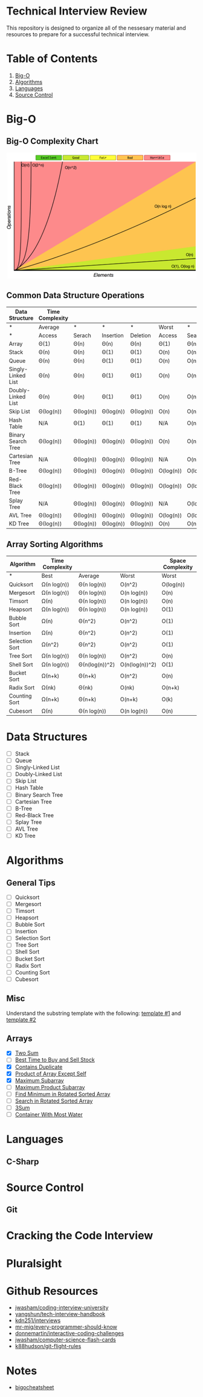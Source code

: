 # Technical Interview Review
This repository is designed to organize all of the nessesary material and resources to prepare for a successful technical interview.

# Table of Contents
1. [Big-O](#big-o)
2. [Algorithms](#algorithms)
3. [Languages](#languages)
4. [Source Control](#source-control)

# Big-O
## Big-O Complexity Chart
![big-o-complexity-chart](/Images/big-o-complexity-chart.jpg?raw=true)
## Common Data Structure Operations
Data Structure|Time Complexity| | | | | | | |Space Complexity
---|---|---|---|---|---|---|---|---|---
*|Average|*|*|*|Worst|*|*|*|Worst
*|Access|Serach|Insertion|Deletion|Access|Search|Insertion|Deletion|*
Array|Θ(1)|Θ(n)|Θ(n)|Θ(n)|Θ(1)|Θ(n)|Θ(n)|Θ(n)|Θ(n)
Stack|Θ(n)|Θ(n)|Θ(1)|Θ(1)|O(n)|O(n)|O(1)|O(1)|O(n)
Queue|Θ(n)|Θ(n)|Θ(1)|Θ(1)|O(n)|O(n)|O(1)|O(1)|O(n)
Singly-Linked List|Θ(n)|Θ(n)|Θ(1)|Θ(1)|O(n)|O(n)|O(1)|O(1)|O(n)
Doubly-Linked List|Θ(n)|Θ(n)|Θ(1)|Θ(1)|O(n)|O(n)|O(1)|O(1)|O(n)
Skip List|Θ(log(n))|Θ(log(n))|Θ(log(n))|Θ(log(n))|O(n)|O(n)|O(n)|O(n)|O(n log(n))
Hash Table|N/A|Θ(1)|Θ(1)|Θ(1)|N/A|O(n)|O(n)|O(n)|O(n)
Binary Search Tree|Θ(log(n))|Θ(log(n))|Θ(log(n))|Θ(log(n))|O(n)|O(n)|O(n)|O(n)|O(n)
Cartesian Tree|N/A|Θ(log(n))|Θ(log(n))|Θ(log(n))|N/A|O(n)|O(n)|O(n)|O(n)
B-Tree|Θ(log(n))|Θ(log(n))|Θ(log(n))|Θ(log(n))|O(log(n))|O(log(n))|O(log(n))|O(log(n))|O(n)
Red-Black Tree|Θ(log(n))|Θ(log(n))|Θ(log(n))|Θ(log(n))|O(log(n))|O(log(n))|O(log(n))|O(log(n))|O(n)
Splay Tree|N/A|Θ(log(n))|Θ(log(n))|Θ(log(n))|N/A|O(log(n))|O(log(n))|O(log(n))|O(n)
AVL Tree|Θ(log(n))|Θ(log(n))|Θ(log(n))|Θ(log(n))|O(log(n))|O(log(n))|O(log(n))|O(log(n))|O(n)
KD Tree|Θ(log(n))|Θ(log(n))|Θ(log(n))|Θ(log(n))|O(n)|O(n)|O(n)|O(n)|O(n)

## Array Sorting Algorithms
Algorithm|Time Complexity| | |Space Complexity
---|---|---|---|---
*|Best|Average|Worst|Worst
Quicksort|Ω(n log(n))|Θ(n log(n))|O(n^2)|O(log(n))
Mergesort|Ω(n log(n))|Θ(n log(n))|O(n log(n))|O(n)
Timsort|Ω(n)|Θ(n log(n))|O(n log(n))|O(n)
Heapsort|Ω(n log(n))|Θ(n log(n))|O(n log(n))|O(1)
Bubble Sort|Ω(n)|Θ(n^2)|O(n^2)|O(1)
Insertion|Ω(n)|Θ(n^2)|O(n^2)|O(1)
Selection Sort|Ω(n^2)|Θ(n^2)|O(n^2)|O(1)
Tree Sort|Ω(n log(n))|Θ(n log(n))|O(n^2)|O(n)
Shell Sort|Ω(n log(n))|Θ(n(log(n))^2)|O(n(log(n))^2)|O(1)
Bucket Sort|Ω(n+k)|Θ(n+k)|O(n^2)|O(n)
Radix Sort|Ω(nk)|Θ(nk)|O(nk)|O(n+k)
Counting Sort|Ω(n+k)|Θ(n+k)|O(n+k)|O(k)
Cubesort|Ω(n)|Θ(n log(n))|O(n log(n))|O(n)

# Data Structures
- [ ] Stack
- [ ] Queue
- [ ] Singly-Linked List
- [ ] Doubly-Linked List
- [ ] Skip List
- [ ] Hash Table
- [ ] Binary Search Tree
- [ ] Cartesian Tree
- [ ] B-Tree
- [ ] Red-Black Tree
- [ ] Splay Tree
- [ ] AVL Tree
- [ ] KD Tree

# Algorithms
## General Tips
- [ ] Quicksort
- [ ] Mergesort
- [ ] Timsort
- [ ] Heapsort
- [ ] Bubble Sort
- [ ] Insertion
- [ ] Selection Sort
- [ ] Tree Sort
- [ ] Shell Sort
- [ ] Bucket Sort
- [ ] Radix Sort
- [ ] Counting Sort
- [ ] Cubesort
## Misc
Understand the substring template with the following: [template #1](https://discuss.leetcode.com/topic/30941/here-is-a-10-line-template-that-can-solve-most-substring-problems/2) and [template #2](https://discuss.leetcode.com/topic/71662/sliding-window-algorithm-template-to-solve-all-the-leetcode-substring-search-problem)
## Arrays
- [x] [Two Sum](https://leetcode.com/problems/two-sum/)
- [ ] [Best Time to Buy and Sell Stock](https://leetcode.com/problems/best-time-to-buy-and-sell-stock/description/)
- [x] [Contains Duplicate](https://leetcode.com/problems/contains-duplicate/description/)
- [x] [Product of Array Except Self](https://leetcode.com/problems/product-of-array-except-self/description/)
- [x] [Maximum Subarray](https://leetcode.com/problems/maximum-subarray/description/)
- [ ] [Maximum Product Subarray](https://leetcode.com/problems/maximum-product-subarray/description/)
- [ ] [Find Minimum in Rotated Sorted Array](https://leetcode.com/problems/find-minimum-in-rotated-sorted-array/description/)
- [ ] [Search in Rotated Sorted Array](https://leetcode.com/problems/search-in-rotated-sorted-array/description/)
- [ ] [3Sum](https://leetcode.com/problems/3sum/description/)
- [ ] [Container With Most Water](https://leetcode.com/problems/container-with-most-water/description/)

# Languages
## C-Sharp

# Source Control
## Git

# Cracking the Code Interview

# Pluralsight

# Github Resources
- [jwasham/coding-interview-university](https://github.com/jwasham/coding-interview-university)
- [yangshun/tech-interview-handbook](https://github.com/yangshun/tech-interview-handbook)
- [kdn251/interviews](https://github.com/kdn251/interviews)
- [mr-mig/every-programmer-should-know](https://github.com/mr-mig/every-programmer-should-know)
- [donnemartin/interactive-coding-challenges](https://github.com/donnemartin/interactive-coding-challenges#arrays-and-strings)
- [jwasham/computer-science-flash-cards](https://github.com/jwasham/computer-science-flash-cards)
- [k88hudson/git-flight-rules](https://github.com/k88hudson/git-flight-rules)

# Notes
- [bigocheatsheet](http://bigocheatsheet.com/)